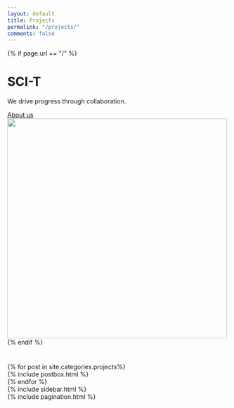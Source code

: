 ```yaml
---
layout: default
title: Projects
permalink: "/projects/"
comments: false
---
```

<!-- Home Intro
================================================== -->
{% if page.url == "/" %} 
<div class="rounded mb-5 hero">
  <div class="row align-items-center justify-content-between">
    <div class="col-md-6">
      <h1 class="font-weight-bold mb-4 serif-font">SCI-T</h1>
      <p class="lead mb-4">We drive progress through collaboration.</p>
      <a href="{{site.baseurl}}/about" class="btn btn-dark text-white px-5 btn-lg">About us</a>
    </div>
    <div class="col-md-6 text-right pl-0 pl-lg-4">
      <img class="intro" height="500" src="{{site.baseurl}}/assets/images/1.jpg">      
    </div>
  </div>
</div>
{% endif %}

<!-- Introduction to Education Section -->
<h1 class="font-weight-bold mb-4 serif-font"></h1>

<!-- Posts List for Education Category -->
<section class="row">
  <div class="col-sm-8">
    <div class="row">
      {% for post in site.categories.projects%}
        <div class="col-md-6 mb-5">
          {% include postbox.html %}
        </div>
      {% endfor %}
    </div>
  </div>

  <!-- Sidebar -->
  <div class="col-sm-4">
    {% include sidebar.html %}
  </div>
</section>

<!-- Pagination -->
<div class="bottompagination">
  <span class="navigation" role="navigation">
    {% include pagination.html %}
  </span>
</div>
